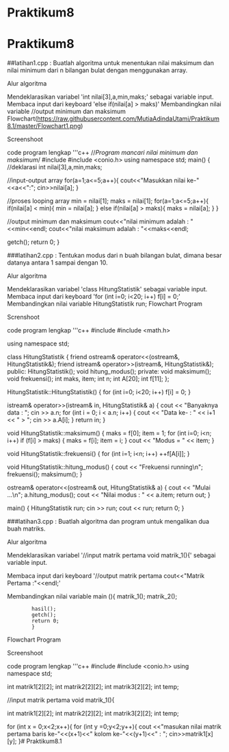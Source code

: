 # Praktikum8

# Praktikum8
##latihan1.cpp : Buatlah algoritma untuk menentukan nilai maksimum dan nilai minimum dari n bilangan bulat dengan menggunakan array.

Alur algoritma

Mendeklarasikan variabel 'int nilai[3],a,min,maks;' sebagai variable input.
Membaca input dari keyboard 'else if(nilai[a] > maks)'
Membandingkan nilai variable //output minimum dan maksimum
Flowchart(https://raw.githubusercontent.com/MutiaAdindaUtami/Praktikum8.1/master/Flowchart1.png)

Screenshoot 

code program lengkap '''c++ //*Program mancari nilai minimum dan maksimum*/
#include <iostream>
#include <conio.h>
using namespace std;
main()
{
   //deklarasi
    int nilai[3],a,min,maks;

   //input-output array
    for(a=1;a<=5;a++){
   cout<<"Masukkan nilai ke-"<<a<<":";
   cin>>nilai[a];
    }

   //proses looping array
   min = nilai[1];
   maks = nilai[1];
   for(a=1;a<=5;a++){
   if(nilai[a] < min){
   min = nilai[a];
   } else if(nilai[a] > maks){
   maks = nilai[a];
   }
   }

   //output minimum dan maksimum
   cout<<"nilai minimum adalah : "<<min<<endl;
   cout<<"nilai maksimum adalah : "<<maks<<endl;

getch();
return 0;
}

###latihan2.cpp : Tentukan modus dari n buah bilangan bulat, dimana besar datanya antara 1 sampai dengan 10.

Alur algoritma

Mendeklarasikan variabel 'class HitungStatistik' sebagai variable input.
Membaca input dari keyboard 'for (int i=0; i<20; i++) f[i] = 0;'
Membandingkan nilai variable HitungStatistik run;
Flowchart Program 

Screnshoot 

code program lengkap '''c++ 
#include <iostream>
#include <math.h>

using namespace std;

class HitungStatistik {
friend ostream& operator<<(ostream&, HitungStatistik&);
friend istream& operator>>(istream&, HitungStatistik&);
public:
HitungStatistik();
void hitung_modus();
private:
void maksimum();
void frekuensi();
int maks, item;
int n;
int A[20];
int f[11];
};

HitungStatistik::HitungStatistik()
{ for (int i=0; i<20; i++) f[i] = 0; }

istream& operator>>(istream& in, HitungStatistik& a) {
cout << "Banyaknya data : ";
cin >> a.n;
for (int i = 0; i < a.n; i++) {
cout << "Data ke- : " << i+1 << " > ";
cin >> a.A[i];
}
return in;
}

void HitungStatistik::maksimum()
{
maks = f[0];
item = 1;
for (int i=0; i<n; i++)
if (f[i] > maks) {
maks = f[i];
item = i;
}
cout << "Modus = " << item;
}

void HitungStatistik::frekuensi()
{
for (int i=1; i<n; i++) ++f[A[i]];
}

void HitungStatistik::hitung_modus() {
cout << "Frekuensi running\n";
frekuensi();
maksimum();
}

ostream& operator<<(ostream& out, HitungStatistik& a) {
cout << "Mulai ...\n";
a.hitung_modus();
cout << "Nilai modus : " << a.item;
return out;
}

main() {
HitungStatistik run;
cin >> run;
cout << run;
return 0;
}

###latihan3.cpp : Buatlah algoritma dan program untuk mengalikan dua buah matriks.

Alur algoritma

Mendeklarasikan variabel '//input matrik pertama void matrik_1(){' sebagai variable input.

Membaca input dari keyboard '//output matrik pertama cout<<"Matrik Pertama :"<<endl;'

Membandingkan nilai variable main (){ matrik_1(); matrik_2();

 			hasil();
 			getch();
 			return 0;
 			}
Flowchart Program

Screenshoot 

code program lengkap '''c++ 
#include <iostream>
#include <conio.h>
using namespace std;

int matrik1[2][2];
int matrik2[2][2];
int matrik3[2][2];
int temp;

//input matrik pertama
void matrik_1(){

int matrik1[2][2];
int matrik2[2][2];
int matrik3[2][2];
int temp;

for (int x = 0;x<2;x++){
for (int y =0;y<2;y++){
cout <<"masukan nilai matrik pertama baris ke-"<<(x+1)<<" kolom ke-"<<(y+1)<<" : ";
cin>>matrik1[x][y];
}# Praktikum8.1
